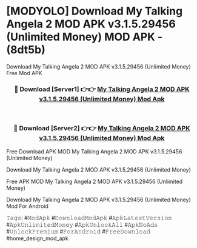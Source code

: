 # [MODYOLO] Download My Talking Angela 2 MOD APK v3.1.5.29456 (Unlimited Money) MOD APK - (8dt5b)
Download My Talking Angela 2 MOD APK v3.1.5.29456 (Unlimited Money) Free Mod APK

<div align="center">
<h3>🔴 Download [Server1] 👉👉 <a href="https://apk-comot.site?title=My_Talking_Angela_2_MOD_APK_v3.1.5.29456_(Unlimited_Money)">My Talking Angela 2 MOD APK v3.1.5.29456 (Unlimited Money) Mod Apk</a></h3><br>

<h3>🔴 Download [Server2] 👉👉 <a href="https://apk-comot.site?title=My_Talking_Angela_2_MOD_APK_v3.1.5.29456_(Unlimited_Money)">My Talking Angela 2 MOD APK v3.1.5.29456 (Unlimited Money) Mod Apk</a></h3>
</div>


Free Download APK MOD My Talking Angela 2 MOD APK v3.1.5.29456 (Unlimited Money)

Download My Talking Angela 2 MOD APK v3.1.5.29456 (Unlimited Money) 

Free APK MOD My Talking Angela 2 MOD APK v3.1.5.29456 (Unlimited Money) 

Download My Talking Angela 2 MOD APK v3.1.5.29456 (Unlimited Money) Mod For Android

𝚃𝚊𝚐𝚜: #𝙼𝚘𝚍𝙰𝚙𝚔 #𝙳𝚘𝚠𝚗𝚕𝚘𝚊𝚍𝙼𝚘𝚍𝙰𝚙𝚔 #𝙰𝚙𝚔𝙻𝚊𝚝𝚎𝚜𝚝𝚅𝚎𝚛𝚜𝚒𝚘𝚗 #𝙰𝚙𝚔𝚄𝚗𝚕𝚒𝚖𝚒𝚝𝚎𝚍𝙼𝚘𝚗𝚎𝚢 #𝙰𝚙𝚔𝚄𝚗𝚕𝚘𝚌𝚔𝙰𝚕𝚕 #𝙰𝚙𝚔𝙽𝚘𝙰𝚍𝚜 #𝚄𝚗𝚕𝚘𝚌𝚔𝙿𝚛𝚎𝚖𝚒𝚞𝚖 #𝙵𝚘𝚛𝙰𝚗𝚍𝚛𝚘𝚒𝚍 #𝙵𝚛𝚎𝚎𝙳𝚘𝚠𝚗𝚕𝚘𝚊𝚍 #home_design_mod_apk